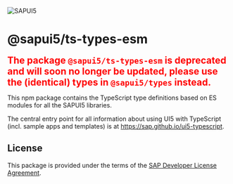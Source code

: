 ![SAPUI5](https://ui5.sap.com/resources/sap/ui/documentation/sdk/images/Logo_B_SAPUI5_H.png)

# @sapui5/ts-types-esm

<span style="color: red; font-size: 150%; font-weight: bold;">The package `@sapui5/ts-types-esm` is deprecated and will soon no longer be updated, please use the (identical) types in `@sapui5/types` instead.</span>

This npm package contains the TypeScript type definitions based on ES modules for all the SAPUI5 libraries.

The central entry point for all information about using UI5 with TypeScript (incl. sample apps and templates) is at https://sap.github.io/ui5-typescript.

## License
This package is provided under the terms of the [SAP Developer License Agreement](https://tools.hana.ondemand.com/developer-license-3.1.txt).
